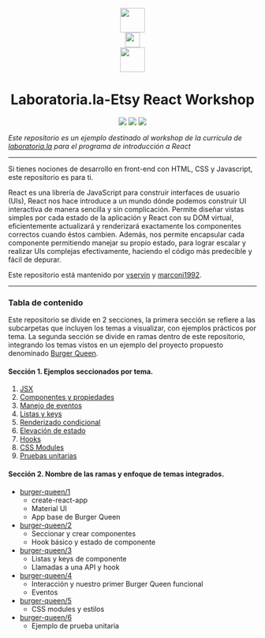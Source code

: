<p align="center">
    <a href="https://www.laboratoria.la/" target="_blank"><img src="https://v.fastcdn.co/u/cf943cfe/27418802-0-Laboratoria-Logo-RGB.png" height="50"></a>
    <br>
    <a href="#"><img src="https://www.pngmart.com/files/8/Plus-PNG-Image.png" height="30"></a>
    <br>
    <a href="https://www.etsy.com/" target="_blank"><img src="https://upload.wikimedia.org/wikipedia/commons/thumb/8/89/Etsy_logo.svg/2560px-Etsy_logo.svg.png" height="50"></a>
</p>
<h1 align="center">Laboratoria.la-Etsy React Workshop</h1>

<p align="center">
    <a href="https://github.com/vservin" target="_blank"><img src="https://img.shields.io/badge/author-vservin-blueviolet.svg"></a>
    <a href="https://github.com/marconi1992" target="_blank"><img src="https://img.shields.io/badge/author-marconi1992-blueviolet.svg"></a>
    <a href="https://github.com/vservin/react-laboratoria/issues" target="_blank"><img src="https://img.shields.io/github/issues/vservin/react-laboratoria"></a>
</p>

_Este repositorio es un ejemplo destinado al workshop de la curricula de [laboratoria.la](https://curriculum.laboratoria.la/es/projects/burger-queen-api-client) para el programa de introducción a React_

---

Si tienes nociones de desarrollo en front-end con HTML, CSS y Javascript, este repositorio es para ti.

React es una librería de JavaScript para construir interfaces de usuario (UIs), React nos hace introduce a un mundo dónde podemos construir UI interactiva de manera sencilla y sin complicación. Permite diseñar vistas simples por cada estado de la aplicación y React con su DOM virtual, eficientemente actualizará y renderizará exactamente los componentes correctos cuando éstos cambien. Además, nos permite encapsular cada componente permitiendo manejar su propio estado, para lograr escalar y realizar UIs complejas efectivamente, haciendo el código más predecible y fácil de depurar.

Este repositorio está mantenido por [vservin](https://github.com/vservin) y [marconi1992](https://github.com/marconi1992).

---

### Tabla de contenido
Este repositorio se divide en 2 secciones, la primera sección se refiere a las subcarpetas que incluyen los temas a visualizar, con ejemplos prácticos por tema.
La segunda sección se divide en ramas dentro de este repositorio, integrando los temas vistos en un ejemplo del proyecto propuesto denominado [Burger Queen](https://github.com/Laboratoria/bootcamp/tree/v5.1.0/projects/04-burger-queen-api-client).

#### Sección 1. Ejemplos seccionados por tema.

 1. [JSX](./01-jsx)
 2. [Componentes y propiedades](./02-components)
 3. [Manejo de eventos](./03-events)
 4. [Listas y keys](./04-lists-and-keys)
 5. [Renderizado condicional](./05-conditional-rendering)
 6. [Elevación de estado](./06-lifting-up-state)
 7. [Hooks](./07-hooks)
 8. [CSS Modules](./08-css-modules)
 9. [Pruebas unitarias](./09-pruebas-unitarias)

#### Sección 2. Nombre de las ramas y enfoque de temas integrados.

 - [burger-queen/1](https://github.com/vservin/react-laboratoria/tree/burger-queen/1)
   - create-react-app
   - Material UI
   - App base de Burger Queen
- [burger-queen/2](https://github.com/vservin/react-laboratoria/tree/burger-queen/2)
   - Seccionar y crear componentes
   - Hook básico y estado de componente
- [burger-queen/3](https://github.com/vservin/react-laboratoria/tree/burger-queen/3)
   - Listas y keys de componente
   - Llamadas a una API y hook
- [burger-queen/4](https://github.com/vservin/react-laboratoria/tree/burger-queen/4)
   - Interacción y nuestro primer Burger Queen funcional
   - Eventos
- [burger-queen/5](https://github.com/vservin/react-laboratoria/tree/burger-queen/5)
   - CSS modules y estilos
- [burger-queen/6](https://github.com/vservin/react-laboratoria/tree/burger-queen/6)
   - Ejemplo de prueba unitaria
